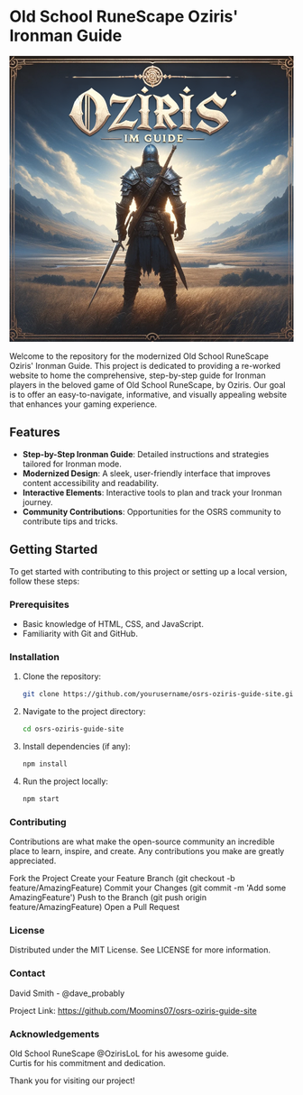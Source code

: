 # Old School RuneScape Oziris' Ironman Guide

![Knight in Fantasy Landscape](screen.png "Knight facing the horizon")

Welcome to the repository for the modernized Old School RuneScape Oziris' Ironman Guide. This project is dedicated to providing a re-worked website to home the comprehensive, step-by-step guide for Ironman players in the beloved game of Old School RuneScape, by Oziris. Our goal is to offer an easy-to-navigate, informative, and visually appealing website that enhances your gaming experience.

## Features

- **Step-by-Step Ironman Guide**: Detailed instructions and strategies tailored for Ironman mode.
- **Modernized Design**: A sleek, user-friendly interface that improves content accessibility and readability.
- **Interactive Elements**: Interactive tools to plan and track your Ironman journey.
- **Community Contributions**: Opportunities for the OSRS community to contribute tips and tricks.

## Getting Started

To get started with contributing to this project or setting up a local version, follow these steps:

### Prerequisites

- Basic knowledge of HTML, CSS, and JavaScript.
- Familiarity with Git and GitHub.

### Installation

1. Clone the repository:

   ```bash
   git clone https://github.com/yourusername/osrs-oziris-guide-site.git

   ```

2. Navigate to the project directory:

   ```bash
   cd osrs-oziris-guide-site

   ```

3. Install dependencies (if any):

   ```bash
   npm install

   ```

4. Run the project locally:
   ```bash
   npm start
   ```

### Contributing

Contributions are what make the open-source community an incredible place to learn, inspire, and create. Any contributions you make are greatly appreciated.

Fork the Project
Create your Feature Branch (git checkout -b feature/AmazingFeature)
Commit your Changes (git commit -m 'Add some AmazingFeature')
Push to the Branch (git push origin feature/AmazingFeature)
Open a Pull Request

### License

Distributed under the MIT License. See LICENSE for more information.

### Contact

David Smith - @dave_probably

Project Link: https://github.com/Moomins07/osrs-oziris-guide-site

### Acknowledgements

Old School RuneScape
@OzirisLoL for his awesome guide.  
Curtis for his commitment and dedication.

Thank you for visiting our project!
